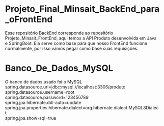 # Projeto_Final_Minsait_BackEnd_para_oFrontEnd
Esse repositório BackEnd corresponde ao repositório Projeto_Minsait_FrontEnd, aqui temos a API Produto desenvolvida em Java e SpringBoot. Ela serve como base para que nosso FrontEnd funcione normalmente, por isso vamos pegar como base suas requisições. 

# Banco_De_Dados_MySQL
O banco de dados usado foi o MySQL<br>
spring.datasource.url=jdbc:mysql://localhost:3306/produto<br>
spring.datasource.username=root<br>
spring.datasource.password=123456789<br>
spring.jpa.hibernate.ddl-auto=update<br>
spring.jpa.properties.hibernate.dialect=org.hibernate.dialect.MySQL8Dialect<br>
spring.jpa.show-sql=true<br>
